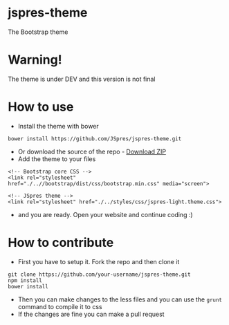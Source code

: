 # jspres-theme
The Bootstrap theme

# Warning!
The theme is under DEV and this version is not final

# How to use

- Install the theme with bower
```
bower install https://github.com/JSpres/jspres-theme.git
```
- Or download the source of the repo - [Download ZIP](https://github.com/JSpres/jspres-theme/JSpres/jspres-theme/archive/master.zip)
- Add the theme to your files
```
<!-- Bootstrap core CSS -->
<link rel="stylesheet" href="./..//bootstrap/dist/css/bootstrap.min.css" media="screen">

<!-- JSpres theme -->
<link rel="stylesheet" href="./../styles/css/jspres-light.theme.css">
```
- and you are ready. Open your website and continue coding :)

# How to contribute

- First you have to setup it. Fork the repo and then clone it
```
git clone https://github.com/your-username/jspres-theme.git
npm install
bower install
```
- Then you can make changes to the less files and you can use the ```grunt``` command to compile it to css
- If the changes are fine you can make a pull request
